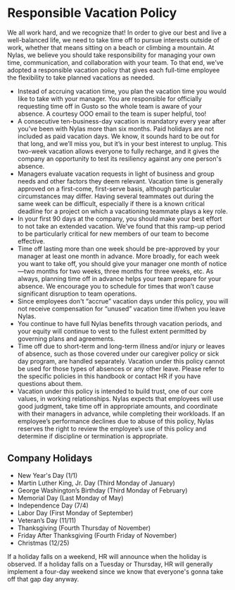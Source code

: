 # Responsible Vacation Policy

We all work hard, and we recognize that! In order to give our best and live a well-balanced life, we need to take time off to pursue interests outside of work, whether that means sitting on a beach or climbing a mountain. At Nylas, we believe you should take responsibility for managing your own time, communication, and collaboration with your team. To that end, we’ve adopted a responsible vacation policy that gives each full-time employee the flexibility to take planned vacations as needed.

- Instead of accruing vacation time, you plan the vacation time you would like to take with your manager. You are responsible for officially requesting time off in Gusto so the whole team is aware of your absence. A courtesy OOO email to the team is super helpful, too!
- A consecutive ten-business-day vacation is mandatory every year after you’ve been with Nylas more than six months. Paid holidays are not included as paid vacation days. We know, it sounds hard to be out for that long, and we’ll miss you, but it’s in your best interest to unplug. This two-week vacation allows everyone to fully recharge, and it gives the company an opportunity to test its resiliency against any one person's absence.
- Managers evaluate vacation requests in light of business and group needs and other factors they deem relevant. Vacation time is generally approved on a first-come, first-serve basis, although particular circumstances may differ. Having several teammates out during the same week can be difficult, especially if there is a known critical deadline for a project on which a vacationing teammate plays a key role.
- In your first 90 days at the company, you should make your best effort to not take an extended vacation. We’ve found that this ramp-up period to be particularly critical for new members of our team to become effective.
- Time off lasting more than one week should be pre-approved by your manager at least one month in advance. More broadly, for each week you want to take off, you should give your manager one month of notice—two months for two weeks, three months for three weeks, etc. As always, planning time off in advance helps your team prepare for your absence. We encourage you to schedule for times that won’t cause significant disruption to team operations.
- Since employees don't “accrue” vacation days under this policy, you will not receive compensation for “unused” vacation time if/when you leave Nylas.
- You continue to have full Nylas benefits through vacation periods, and your equity will continue to vest to the fullest extent permitted by governing plans and agreements.
- Time off due to short-term and long-term illness and/or injury or leaves of absence, such as those covered under our caregiver policy or sick day program, are handled separately. Vacation under this policy cannot be used for those types of absences or any other leave. Please refer to the specific policies in this handbook or contact HR if you have questions about them.
- Vacation under this policy is intended to build trust, one of our core values, in working relationships. Nylas expects that employees will use good judgment, take time off in appropriate amounts, and coordinate with their managers in advance, while completing their workloads. If an employee’s performance declines due to abuse of this policy, Nylas reserves the right to review the employee’s use of this policy and determine if discipline or termination is appropriate.

## Company Holidays

- New Year's Day (1/1)
- Martin Luther King, Jr. Day (Third Monday of January)
- George Washington’s Birthday (Third Monday of February)
- Memorial Day (Last Monday of May)
- Independence Day (7/4)
- Labor Day (First Monday of September)
- Veteran’s Day (11/11)
- Thanksgiving (Fourth Thursday of November)
- Friday After Thanksgiving (Fourth Friday of November)
- Christmas (12/25)

If a holiday falls on a weekend, HR will announce when the holiday is observed.  If a holiday falls on a Tuesday or Thursday, HR will generally implement a four-day weekend since we know that everyone's gonna take off that gap day anyway.
